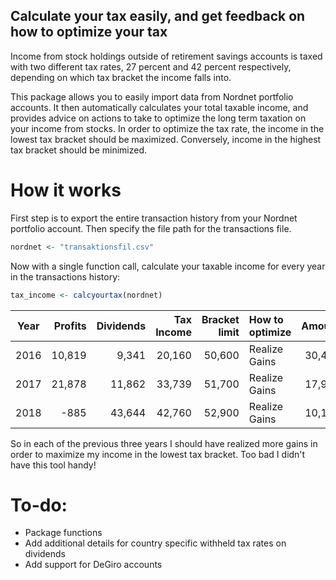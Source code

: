 Calculate your tax easily, and get feedback on how to optimize your tax
-----------------------------------------------------------------------

Income from stock holdings outside of retirement savings accounts is taxed with two different tax rates, 27 percent and 42 percent respectively, depending on which tax bracket the income falls into.

This package allows you to easily import data from Nordnet portfolio accounts. It then automatically calculates your total taxable income, and provides advice on actions to take to optimize the long term taxation on your income from stocks. In order to optimize the tax rate, the income in the lowest tax bracket should be maximized. Conversely, income in the highest tax bracket should be minimized.

How it works
============

First step is to export the entire transaction history from your Nordnet portfolio account. Then specify the file path for the transactions file.

``` r
nordnet <- "transaktionsfil.csv"
```

Now with a single function call, calculate your taxable income for every year in the transactions history:

``` r
tax_income <- calcyourtax(nordnet)
```

| Year |  Profits|  Dividends|  Tax Income|  Bracket limit| How to optimize |  Amount|
|:----:|--------:|----------:|-----------:|--------------:|:----------------|-------:|
| 2016 |   10,819|      9,341|      20,160|         50,600| Realize Gains   |  30,440|
| 2017 |   21,878|     11,862|      33,739|         51,700| Realize Gains   |  17,961|
| 2018 |     -885|     43,644|      42,760|         52,900| Realize Gains   |  10,140|

So in each of the previous three years I should have realized more gains in order to maximize my income in the lowest tax bracket. Too bad I didn't have this tool handy!

To-do:
======

-   Package functions
-   Add additional details for country specific withheld tax rates on dividends
-   Add support for DeGiro accounts
